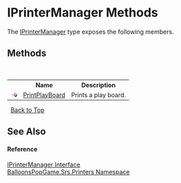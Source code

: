 # IPrinterManager Methods
 

The <a href="a6487b27-c036-abea-01c1-76149bd22c2e">IPrinterManager</a> type exposes the following members.


## Methods
&nbsp;<table><tr><th></th><th>Name</th><th>Description</th></tr><tr><td>![Public method](media/pubmethod.gif "Public method")</td><td><a href="3e3283a1-b3cd-0c22-3c81-318e72c01641">PrintPlayBoard</a></td><td>
Prints a play board.</td></tr></table>&nbsp;
<a href="#iprintermanager-methods">Back to Top</a>

## See Also


#### Reference
<a href="a6487b27-c036-abea-01c1-76149bd22c2e">IPrinterManager Interface</a><br /><a href="ca985f9c-bfa1-1368-104c-878b881f1d69">BalloonsPopGame.Srs.Printers Namespace</a><br />